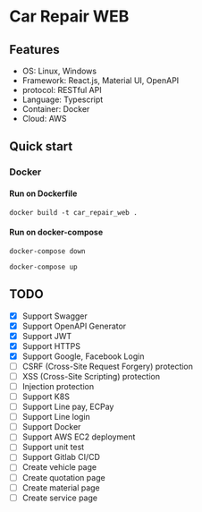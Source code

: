 # Car Repair WEB

## Features

- OS: Linux, Windows
- Framework: React.js, Material UI, OpenAPI
- protocol: RESTful API
- Language: Typescript
- Container: Docker
- Cloud: AWS

## Quick start

### Docker

#### Run on Dockerfile

```shell script
docker build -t car_repair_web .
```

#### Run on docker-compose

```shell script
docker-compose down

docker-compose up
```

## TODO

- [x] Support Swagger
- [x] Support OpenAPI Generator
- [x] Support JWT
- [x] Support HTTPS
- [x] Support Google, Facebook Login
- [ ] CSRF (Cross-Site Request Forgery) protection
- [ ] XSS (Cross-Site Scripting) protection
- [ ] Injection protection
- [ ] Support K8S
- [ ] Support Line pay, ECPay
- [ ] Support Line login
- [ ] Support Docker
- [ ] Support AWS EC2 deployment
- [ ] Support unit test
- [ ] Support Gitlab CI/CD
- [ ] Create vehicle page
- [ ] Create quotation page
- [ ] Create material page
- [ ] Create service page
